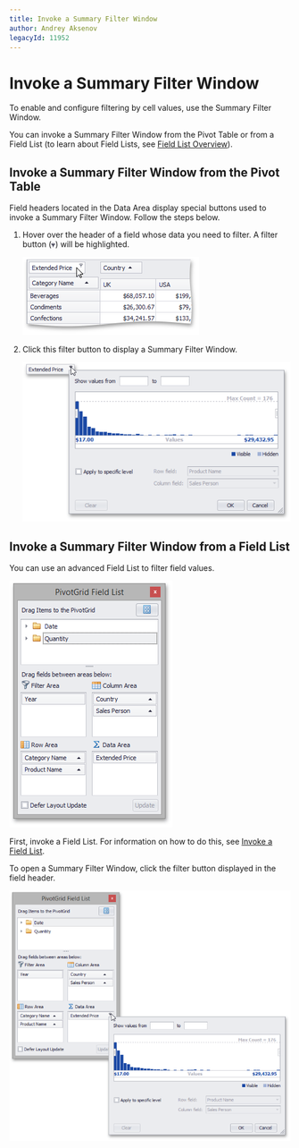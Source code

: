 ```yaml
---
title: Invoke a Summary Filter Window
author: Andrey Aksenov
legacyId: 11952
---
```

# Invoke a Summary Filter Window
To enable and configure filtering by cell values, use the Summary Filter Window.

You can invoke a Summary Filter Window from the Pivot Table or from a Field List (to learn about Field Lists, see [Field List Overview](../../../field-list-overview.md)).

## Invoke a Summary Filter Window from the Pivot Table
Field headers located in the Data Area display special buttons used to invoke a Summary Filter Window. Follow the steps below.
1. Hover over the header of a field whose data you need to filter. A filter button (![EU_XtraPivotGrid_FilterButton](../../../../../images/img7613.png)) will be highlighted.
	
	![EU_SummaryFilter_HoverOverHeader](../../../../../images/img17703.png)
2. Click this filter button to display a Summary Filter Window.
	
	![EU_SummaryFilter_InvokeFromHeader](../../../../../images/img17705.png)

## Invoke a Summary Filter Window from a Field List
You can use an advanced Field List to filter field values.

![EU_XtraPivotGrid_FieldListExcel](../../../../../images/img13517.png)

First, invoke a Field List. For information on how to do this, see [Invoke a Field List](../../../field-list/invoke-a-field-list.md).

To open a Summary Filter Window, click the filter button displayed in the field header.

![EU_SummaryFilter_InvokeFromFieldList](../../../../../images/img17704.png)